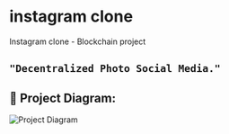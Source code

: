 # instagram clone

Instagram clone - Blockchain project

## `"Decentralized Photo Social Media."`

## 🔧 Project Diagram:

![Project Diagram](https://i.gyazo.com/e7fa5d05ef7806419b4897ecc668a045.png)
